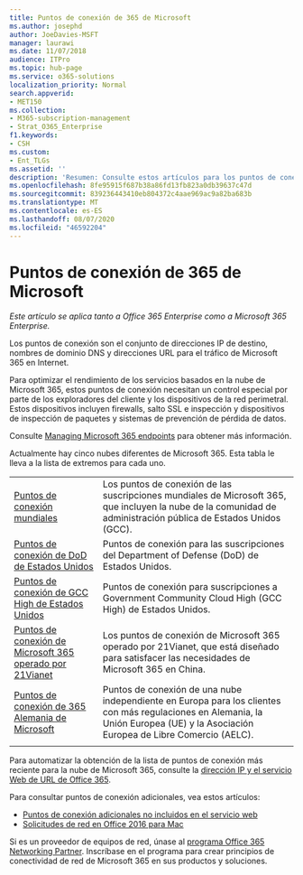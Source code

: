 ```yaml
---
title: Puntos de conexión de 365 de Microsoft
ms.author: josephd
author: JoeDavies-MSFT
manager: laurawi
ms.date: 11/07/2018
audience: ITPro
ms.topic: hub-page
ms.service: o365-solutions
localization_priority: Normal
search.appverid:
- MET150
ms.collection:
- M365-subscription-management
- Strat_O365_Enterprise
f1.keywords:
- CSH
ms.custom:
- Ent_TLGs
ms.assetid: ''
description: 'Resumen: Consulte estos artículos para los puntos de conexión de Internet de las diferentes nubes de Microsoft 365.'
ms.openlocfilehash: 8fe95915f687b38a86fd13fb823a0db39637c47d
ms.sourcegitcommit: 839236443410eb804372c4aae969ac9a82ba683b
ms.translationtype: MT
ms.contentlocale: es-ES
ms.lasthandoff: 08/07/2020
ms.locfileid: "46592204"
---
```

# <a name="microsoft-365-endpoints"></a>Puntos de conexión de 365 de Microsoft

*Este artículo se aplica tanto a Office 365 Enterprise como a Microsoft 365 Enterprise.*

Los puntos de conexión son el conjunto de direcciones IP de destino, nombres de dominio DNS y direcciones URL para el tráfico de Microsoft 365 en Internet. 

Para optimizar el rendimiento de los servicios basados en la nube de Microsoft 365, estos puntos de conexión necesitan un control especial por parte de los exploradores del cliente y los dispositivos de la red perimetral. Estos dispositivos incluyen firewalls, salto SSL e inspección y dispositivos de inspección de paquetes y sistemas de prevención de pérdida de datos.

Consulte [Managing Microsoft 365 endpoints](managing-office-365-endpoints.md) para obtener más información.

Actualmente hay cinco nubes diferentes de Microsoft 365. Esta tabla le lleva a la lista de extremos para cada uno.

|||
|:-------|:-----|
| [Puntos de conexión mundiales](urls-and-ip-address-ranges.md) | Los puntos de conexión de las suscripciones mundiales de Microsoft 365, que incluyen la nube de la comunidad de administración pública de Estados Unidos (GCC). |
| [Puntos de conexión de DoD de Estados Unidos](office-365-u-s-government-dod-endpoints.md) | Puntos de conexión para las suscripciones del Department of Defense (DoD) de Estados Unidos. |
| [Puntos de conexión de GCC High de Estados Unidos](office-365-u-s-government-gcc-high-endpoints.md) | Puntos de conexión para suscripciones a Government Community Cloud High (GCC High) de Estados Unidos. |
| [Puntos de conexión de Microsoft 365 operado por 21Vianet](urls-and-ip-address-ranges-21vianet.md) | Los puntos de conexión de Microsoft 365 operado por 21Vianet, que está diseñado para satisfacer las necesidades de Microsoft 365 en China. |
| [Puntos de conexión de 365 Alemania de Microsoft](office-365-germany-endpoints.md) | Puntos de conexión de una nube independiente en Europa para los clientes con más regulaciones en Alemania, la Unión Europea (UE) y la Asociación Europea de Libre Comercio (AELC). |
|||

Para automatizar la obtención de la lista de puntos de conexión más reciente para la nube de Microsoft 365, consulte la [dirección IP y el servicio Web de URL de Office 365](office-365-ip-web-service.md).

Para consultar puntos de conexión adicionales, vea estos artículos:

- [Puntos de conexión adicionales no incluidos en el servicio web](additional-office365-ip-addresses-and-urls.md)
- [Solicitudes de red en Office 2016 para Mac](network-requests-in-office-2016-for-mac.md)

Si es un proveedor de equipos de red, únase al [programa Office 365 Networking Partner](office-365-networking-partner-program.md). Inscríbase en el programa para crear principios de conectividad de red de Microsoft 365 en sus productos y soluciones. 
